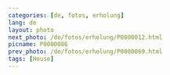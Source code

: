 ```yaml
---
categories: [de, fotos, erholung]
lang: de
layout: photo
next_photo: /de/fotos/erholung/P0000012.html
picname: P0000086
prev_photo: /de/fotos/erholung/P0000069.html
tags: [House]
---
```

